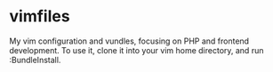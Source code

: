 vimfiles
========

My vim configuration and vundles, focusing on PHP and frontend development.
To use it, clone it into your vim home directory, and run :BundleInstall.
